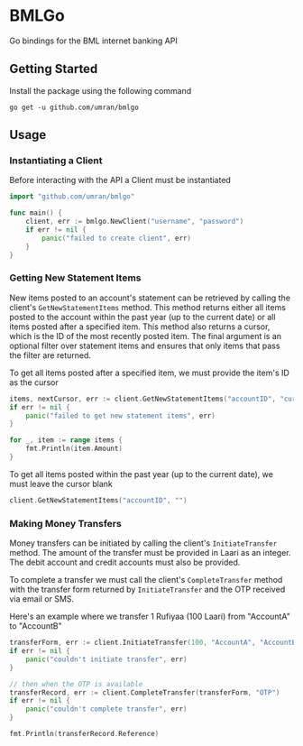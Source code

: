 # BMLGo
Go bindings for the BML internet banking API

## Getting Started
Install the package using the following command
```
go get -u github.com/umran/bmlgo
```

## Usage
### Instantiating a Client
Before interacting with the API a Client must be instantiated
```go
import "github.com/umran/bmlgo"

func main() {
    client, err := bmlgo.NewClient("username", "password")
    if err != nil {
        panic("failed to create client", err)
    }
}
```

### Getting New Statement Items
New items posted to an account's statement can be retrieved by calling the client's `GetNewStatementItems` method.
This method returns either all items posted to the account within the past year (up to the current date) or all items posted after a specified item. This method also returns a cursor, which is the ID of the most recently posted item. The final argument is an optional filter over statement items and ensures that only items that pass the filter are returned.

To get all items posted after a specified item, we must provide the item's ID as the cursor
```go
items, nextCursor, err := client.GetNewStatementItems("accountID", "cursor", nil)
if err != nil {
    panic("failed to get new statement items", err)
}

for _, item := range items {
    fmt.Println(item.Amount)
}
```

To get all items posted within the past year (up to the current date), we must leave the cursor blank
```go
client.GetNewStatementItems("accountID", "")
```

### Making Money Transfers
Money transfers can be initiated by calling the client's `InitiateTransfer` method. The amount of the transfer must be provided in Laari as an integer. The debit account and credit accounts must also be provided.

To complete a transfer we must call the client's `CompleteTransfer` method with the transfer form returned by `InitiateTransfer` and the OTP received via email or SMS.

Here's an example where we transfer 1 Rufiyaa (100 Laari) from "AccountA" to "AccountB"
```go
transferForm, err := client.InitiateTransfer(100, "AccountA", "AccountB")
if err != nil {
    panic("couldn't initiate transfer", err)
}

// then when the OTP is available
transferRecord, err := client.CompleteTransfer(transferForm, "OTP")
if err != nil {
    panic("couldn't complete transfer", err)
}

fmt.Println(transferRecord.Reference)
```